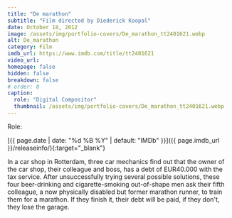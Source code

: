 ```yaml
---
title: "De marathon"
subtitle: "Film directed by Diederick Koopal"
date: October 18, 2012
image: /assets/img/portfolio-covers/De_marathon_tt2401621.webp
alt: De_marathon
category: Film
imdb_url: https://www.imdb.com/title/tt2401621
video_url: 
homepage: false
hidden: false
breakdown: false
# order: 0
caption:
  role: "Digital Compositor"
  thumbnail: /assets/img/portfolio-covers/De_marathon_tt2401621.webp
---
```

Role: <span style="color:white">{{ page.caption.role | default: "N/A" }}</span>

[{{ page.date | date: "%d %B %Y" | default: "IMDb" }}]({{ page.imdb_url }}/releaseinfo/){:target="_blank"}

In a car shop in Rotterdam, three car mechanics find out that the owner of the car shop, their colleague and boss, has a debt of EUR40.000 with the tax service. After unsuccessfully trying several possible solutions, these four beer-drinking and cigarette-smoking out-of-shape men ask their fifth colleague, a now physically disabled but former marathon runner, to train them for a marathon. If they finish it, their debt will be paid, if they don't, they lose the garage.
